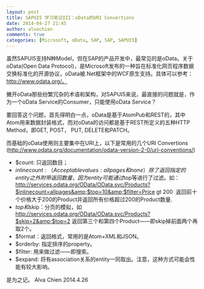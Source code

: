 ```yaml
---
layout: post
title: SAPUI5 学习笔记III：oData的URI Convertions
date: 2014-04-27 21:45
author: alvachien
comments: true
categories: [Microsoft, oData, SAP, SAP, SAPUI5]
---
```

虽然SAPUI5支持N种Model，但在SAP的产品开发中，最常见的是oData。关于oData(Open Data Protocol)，是Microsoft发布的一种旨在标准化网页程序数据交换标准化的开源协议，oData被.Net框架中的WCF原生支持。具体可以参考：http://www.odata.org/。

撇开oData那些纷繁冗杂的术语和架构，对SAPUI5来说，最直接的问题就是，作为一个oData Service的Consumer，只能使用oData Service？

要回答这个问题，首先得明白一点，oData是基于AtomPub和REST的，其中Atom用来数据封装格式，而对oData的访问都是基于REST所定义的五种HTTP Method，即GET, POST， PUT, DELETE和PATCH。

而基础的oData使用则主要集中在URI上，以下是常用的几个URI Convertions (http://www.odata.org/documentation/odata-version-2-0/uri-conventions/)

- $count: 只返回数目；
- $inlinecount: （Acceptable values: allpages和none）除了返回指定的entity之外附带返回数量，因为entity可能通过$top等进行了过滤。如：<a style="color: #dd4814;" href="http://services.odata.org/OData/OData.svc/Products?$inlinecount=allpages&amp;$top=10&amp;$filter=Price%20gt%20200">http://services.odata.org/OData/OData.svc/Products?$inlinecount=allpages&amp;$top=10&amp;$filter=Price gt 200</a>  返回前十个价格大于200的Product并返回所有价格超过200的Product数量.
- $top和$skip：分页的模拟，如<a style="color: #dd4814;" href="http://services.odata.org/OData/OData.svc/Products?$skip=2&amp;$top=2&amp;$orderby=Rating">http://services.odata.org/OData/OData.svc/Products?$skip=2&amp;$top=2</a> 返回第三个和第四个Product——即skip掉前面两个再取2个。
- $format：返回格式，常用的是Atom+XML和JSON。
- $orderby: 指定排序的property。
- $filter: 用来做过滤——即搜索。
- $expand: 将有association关系的entity一同取出。注意，这种方式可能会性能有较大影响。


是为之记。
Alva Chien
2014.4.26
